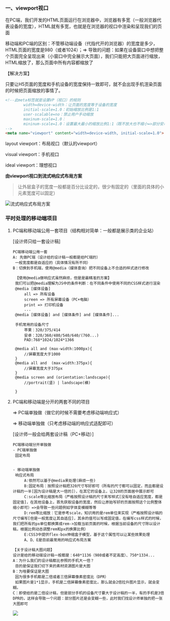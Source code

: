 ### 一、viewport视口 

在PC端，我们开发的HTML页面运行在浏览器中，浏览器有多宽（一般浏览器代表设备的宽度），HTML就有多宽，也就是在浏览器的视口中渲染和呈现我们的页面

移动端和PC端的区别：不管移动端设备（代指代开的浏览器）的宽度是多少，HTML页面的宽度是980（或者1024）；=> 导致的问题：如果在设备窗口中想把整个页面完全呈现出来（小窗口中完全展示大页面），我们只能把大页面进行缩放，HTML缩放了，那么页面中所有内容都缩放了

【解决方案】

​	只要让H5页面的宽度和手机设备的宽度保持一致即可，就不会出现手机渲染页面的时候把页面缩放的事情了。

```html
<!--此meta标签就是设置VP（视口）的规则
		width=device-width：让页面的宽度等于设备的宽度
		initial-scale=1.0：初始缩放比例是1:1
		user-scalable=no：禁止用户手动缩放
		maxinum-scale=1.0：
		mininum-scale=1.0：设置最大最小的缩放比例1:1（既不放大也不缩小=>部分安卓机只设置user-scalable是不起作用的，要同这两个属性一起设置）
-->
<meta name="viewport" content="width=device-width, initial-scale=1.0">

```

layout viewport：布局视口（默认的viewport）

visual viewport：手机视口

ideal viewport：理想视口

**由viewport视口到流式响应式布局方案**

> 让外层盒子的宽度一般都是百分比设定的，很少有固定的（里面的具体的小元素宽度可以固定）

![流式响应式布局方案](D:\knowledeg-points\H5C3\流式响应式布局方案.png)

### 平时处理的移动端项目

1. PC端和移动端公用一套项目（结构相对简单：一般都是展示类的企业站）

   [设计师只给一套设计稿]

   ```
   PC端移动端公用一套
   A: 先做PC端（设计给的设计稿一般都是给PC端的）
   	一般宽度都是自适应的（具体情况有所不同）
   B：切换到手机端，使用@media（媒体查询）把不同设备上不合适的样式进行修改
   	
   	【使用@media做响应式虽然麻烦，但是是最精准的方案】
   	我们可以把@media理解为JS中的条件判断：在不同条件中使用不同的CSS样式进行渲染
   	@media [媒体设备]
   		all => 所有设备
   		screen => 所有屏幕设备（PC+电脑）
   		print => 打印机设备
   		...
   	@media [媒体设备] and [媒体条件] and [媒体条件]...
   	
   	手机常用的设备尺寸
   		苹果：320/375/414
   		安卓：320/360/480/540/640/(760...)
   		PAD:768*1024/1024*1366
   	
   	@media all and (max-width:1000px){
   		//屏幕宽度大于1000
   	}
   	@media all and  (max-width:375px){
   		//屏幕宽度大于375px
   	}
   	@media screen and (orientation:landscape){
   		//portrait(竖) | landscape(横)
   		
   	}
   ```

2. PC端和移动端是分开的两套不同的项目

   => PC端单独做（做它的时候不需要考虑移动端响应式）

   => 移动端单独做（只考虑移动端的响应式适配即可）

   [设计师一般会给两套设计稿（PC+移动）]

   ```
   PC端移动端分开单独做
   - PC端单独做
   	固定布局
   	
   	
   - 移动端单独做
   	响应式布局
   		A:依然可以基于@media来处理(麻烦一些)
   		B:固定布局：按照设计稿把320尺寸写好即可（所有的尺寸都可以固定，而且都是设计稿的一半[因为设计稿是大一倍的]），在其它的设备上，让320的页面居中展示即可
   		C:scale等比缩放布局（严格按照设计稿的尺寸来写样式[没有啥自适应宽度，都是固定值]，在其他设备上，首先获取设备的宽度，然后让原始写好的页面按照这个比例整体缩小即可）=>会导致一些问题例如字体变模糊等等
   		D:rem等比缩放：它是参考scale，知识用的是rem单位来实现（严格按照设计稿的尺寸编写[但是一般宽度让其自适应]，其余的值可以写成固定值，在编写css样式的时候，我们把所有的px单位都换算成rem->加载当前页面的时候，根据当前设备的尺寸除以设计稿，根据比例动态调整rem和px的换算比例）		
   		E:CSS3中提供flex-box伸缩盒子模型，基于这个属性可以让某些效果处理
   		A、D、E是目前最常用的响应式布局方案	
   		
   【关于设计稿大图问题】		
   设计是给的移动端设计稿一般都是：640*1136（980或者不定高度）、750*1334...
   A：为什么我们的设计稿都比参照的手机大一倍？
   	目的是保证我们切下来的素材资源图片是大图
   B：为啥要保证是大图
   	因为很多手机都是二倍或者三倍屏幕像素密度比（DPR）
   	如果图片是1*1显示，手机是二倍屏幕像素密度比，那么就会2倍拉升图片显示，就会变糊。
   C：即使给的是二倍设计稿，但是部分手机的设备尺寸要大于设计稿的一半，有的手机是3倍DPR的，这样会导致一个问题：部分图片还是会变糊一些，此时我们找设计师单独的把一张大图即可
   ```

   ![](D:\knowledeg-points\H5C3\关于分辨率.png)